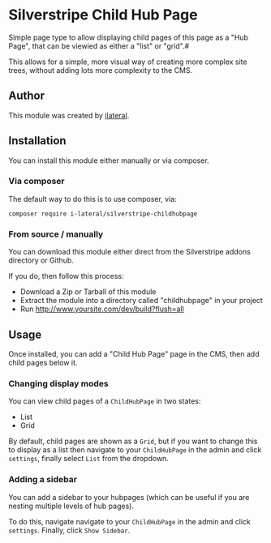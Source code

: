 # Silverstripe Child Hub Page

Simple page type to allow displaying child pages of this page as a
"Hub Page", that can be viewied as either a "list" or "grid".#

This allows for a simple, more visual way of creating more complex site 
trees, without adding lots more complexity to the CMS.

## Author

This module was created by [ilateral](http://www.ilateral.co.uk).

## Installation

You can install this module either manually or via composer.

### Via composer

The default way to do this is to use composer, via:

    composer require i-lateral/silverstripe-childhubpage

### From source / manually

You can download this module either direct from the Silverstripe addons
directory or Github.

If you do, then follow this process:

* Download a Zip or Tarball of this module
* Extract the module into a directory called "childhubpage" in your project
* Run http://www.yoursite.com/dev/build?flush=all

## Usage

Once installed, you can add a "Child Hub Page" page in the CMS, then
add child pages below it.

### Changing display modes

You can view child pages of a `ChildHubPage` in two states:

* List
* Grid

By default, child pages are shown as a `Grid`, but if you want to change
this to display as a list then navigate to your `ChildHubPage` in the 
admin and click `settings`, finally select `List` from the dropdown.

### Adding a sidebar

You can add a sidebar to your hubpages (which can be useful if you are
nesting multiple levels of hub pages).

To do this, navigate navigate to your `ChildHubPage` in the admin and
click `settings`. Finally, click `Show Sidebar`.